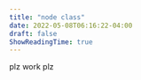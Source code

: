 ```yaml
---
title: "node class"
date: 2022-05-08T06:16:22-04:00
draft: false
ShowReadingTime: true
---
```


plz work
plz
